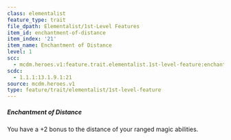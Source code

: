 ```yaml
---
class: elementalist
feature_type: trait
file_dpath: Elementalist/1st-Level Features
item_id: enchantment-of-distance
item_index: '21'
item_name: Enchantment of Distance
level: 1
scc:
  - mcdm.heroes.v1:feature.trait.elementalist.1st-level-feature:enchantment-of-distance
scdc:
  - 1.1.1:13.1.9.1:21
source: mcdm.heroes.v1
type: feature/trait/elementalist/1st-level-feature
---
```


##### Enchantment of Distance

You have a +2 bonus to the distance of your ranged magic abilities.

